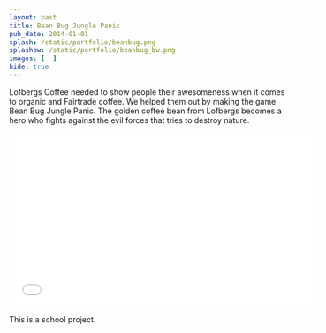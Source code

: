 ```yaml
---
layout: past
title: Bean Bug Jungle Panic
pub_date: 2014-01-01
splash: /static/portfolio/beanbug.png
splashbw: /static/portfolio/beanbug_bw.png
images: [  ]
hide: true
---
```


Lofbergs Coffee needed to show people their awesomeness when it comes to organic and Fairtrade coffee. We helped them out by making the game Bean Bug Jungle Panic. The golden coffee bean from Lofbergs becomes a hero who fights against the evil forces that tries to destroy nature. 


<iframe width="560" height="315" src="//www.youtube.com/embed/IQRuH2V-BZM" frameborder="0" allowfullscreen></iframe>


This is a school project.
